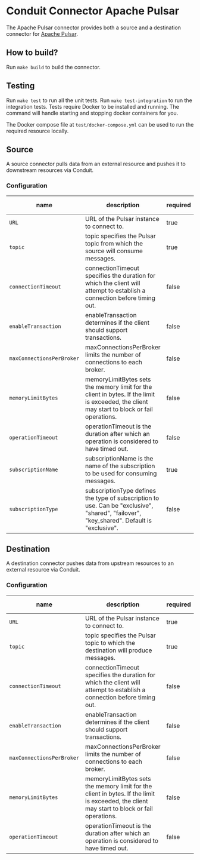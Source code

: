 # Conduit Connector Apache Pulsar

The Apache Pulsar connector provides both a source and a destination connector for [Apache Pulsar](https://pulsar.apache.org/).

## How to build?
Run `make build` to build the connector.

## Testing
Run `make test` to run all the unit tests. Run `make test-integration` to run the integration tests. Tests require Docker to be installed and running. The command will handle starting and stopping docker containers for you.

The Docker compose file at `test/docker-compose.yml` can be used to run the required resource locally.

## Source
A source connector pulls data from an external resource and pushes it to downstream resources via Conduit.

### Configuration

| name                     | description                                                                                                                           | required | default value |
|--------------------------|---------------------------------------------------------------------------------------------------------------------------------------|----------|---------------|
| `URL`                    | URL of the Pulsar instance to connect to.                                                                                             | true     |               |
| `topic`                  | topic specifies the Pulsar topic from which the source will consume messages.                                                        | true     |               |
| `connectionTimeout`      | connectionTimeout specifies the duration for which the client will attempt to establish a connection before timing out.              | false    |               |
| `enableTransaction`      | enableTransaction determines if the client should support transactions.                                                               | false    |               |
| `maxConnectionsPerBroker`| maxConnectionsPerBroker limits the number of connections to each broker.                                                              | false    |               |
| `memoryLimitBytes`       | memoryLimitBytes sets the memory limit for the client in bytes. If the limit is exceeded, the client may start to block or fail operations. | false    |               |
| `operationTimeout`       | operationTimeout is the duration after which an operation is considered to have timed out.                                            | false    |               |
| `subscriptionName`       | subscriptionName is the name of the subscription to be used for consuming messages.                                                   | true     |               |
| `subscriptionType`       | subscriptionType defines the type of subscription to use. Can be "exclusive", "shared", "failover", "key_shared". Default is "exclusive". | false    | exclusive     |


## Destination
A destination connector pushes data from upstream resources to an external resource via Conduit.

### Configuration

| name                     | description                                                                                                                           | required | default value |
|--------------------------|---------------------------------------------------------------------------------------------------------------------------------------|----------|---------------|
| `URL`                    | URL of the Pulsar instance to connect to.                                                                                             | true     |               |
| `topic`                  | topic specifies the Pulsar topic to which the destination will produce messages.                                                      | true     |               |
| `connectionTimeout`      | connectionTimeout specifies the duration for which the client will attempt to establish a connection before timing out.              | false    |               |
| `enableTransaction`      | enableTransaction determines if the client should support transactions.                                                               | false    |               |
| `maxConnectionsPerBroker`| maxConnectionsPerBroker limits the number of connections to each broker.                                                              | false    |               |
| `memoryLimitBytes`       | memoryLimitBytes sets the memory limit for the client in bytes. If the limit is exceeded, the client may start to block or fail operations. | false    |               |
| `operationTimeout`       | operationTimeout is the duration after which an operation is considered to have timed out.                                            | false    |               |
